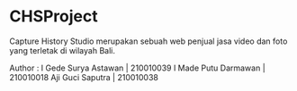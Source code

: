 # CHSProject
Capture History Studio merupakan sebuah web penjual jasa video dan foto yang terletak di wilayah Bali.

Author : 
I Gede Surya Astawan | 210010039
I Made Putu Darmawan | 210010018
Aji Guci Saputra     | 210010038
